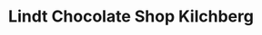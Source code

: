 ---
title: "Lindt Chocolate Shop Kilchberg"
url: /kilchberg-zh/lindt-chocolate-shop-kilchberg/
shop: Schokolade
---